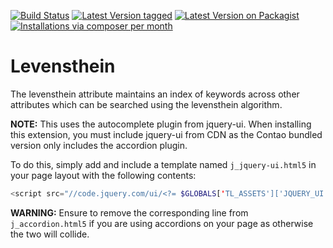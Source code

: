 [![Build Status](https://travis-ci.com/MetaModels/attribute_levensthein.svg?branch=master)](https://travis-ci.com/github/MetaModels/attribute_levensthein)
[![Latest Version tagged](http://img.shields.io/github/tag/MetaModels/attribute_levensthein.svg)](https://github.com/MetaModels/attribute_levensthein/tags)
[![Latest Version on Packagist](http://img.shields.io/packagist/v/MetaModels/attribute_levensthein.svg)](https://packagist.org/packages/MetaModels/attribute_levensthein)
[![Installations via composer per month](http://img.shields.io/packagist/dm/MetaModels/attribute_levensthein.svg)](https://packagist.org/packages/MetaModels/attribute_levensthein)

Levensthein
===========

The levensthein attribute maintains an index of keywords across other attributes which can be searched using the 
levensthein algorithm.

**NOTE:** This uses the autocomplete plugin from jquery-ui.
When installing this extension, you must include jquery-ui from CDN as the
Contao bundled version only includes the accordion plugin.

To do this, simply add and include a template named `j_jquery-ui.html5` in your
page layout with the following contents:
```php
<script src="//code.jquery.com/ui/<?= $GLOBALS['TL_ASSETS']['JQUERY_UI'] ?>/jquery-ui.min.js"></script>
```
**WARNING:** Ensure to remove the corresponding line from `j_accordion.html5`
if you are using accordions on your page as otherwise the two will collide.
